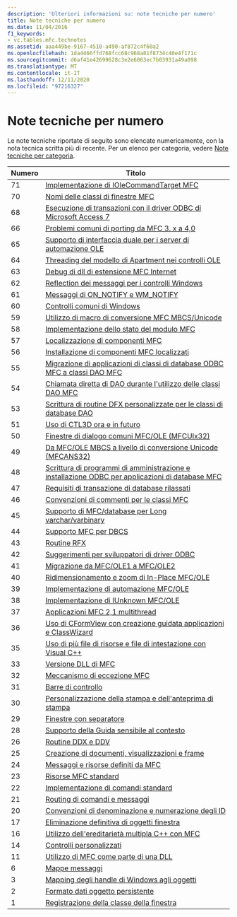 ```yaml
---
description: 'Ulteriori informazioni su: note tecniche per numero'
title: Note tecniche per numero
ms.date: 11/04/2016
f1_keywords:
- vc.tables.mfc.technotes
ms.assetid: aaa449be-9167-4510-a490-af872c4f60a2
ms.openlocfilehash: 1da4466ffd768fcc68c968a81f8734c40e4f171c
ms.sourcegitcommit: d6af41e42699628c3e2e6063ec7b03931a49a098
ms.translationtype: MT
ms.contentlocale: it-IT
ms.lasthandoff: 12/11/2020
ms.locfileid: "97216327"
---
```

# <a name="technical-notes-by-number"></a>Note tecniche per numero

Le note tecniche riportate di seguito sono elencate numericamente, con la nota tecnica scritta più di recente. Per un elenco per categoria, vedere [Note tecniche per categoria](../mfc/technical-notes-by-category.md).

|Numero|Titolo|
|------------|-----------|
|71|[Implementazione di IOleCommandTarget MFC](../mfc/tn071-mfc-iolecommandtarget-implementation.md)|
|70|[Nomi delle classi di finestre MFC](../mfc/tn070-mfc-window-class-names.md)|
|68|[Esecuzione di transazioni con il driver ODBC di Microsoft Access 7](../mfc/tn068-performing-transactions-with-the-microsoft-access-7-odbc-driver.md)|
|66|[Problemi comuni di porting da MFC 3. x a 4,0](../mfc/tn066-common-mfc-3-x-to-4-0-porting-issues.md)|
|65|[Supporto di interfaccia duale per i server di automazione OLE](../mfc/tn065-dual-interface-support-for-ole-automation-servers.md)|
|64|[Threading del modello di Apartment nei controlli OLE](../mfc/tn064-apartment-model-threading-in-activex-controls.md)|
|63|[Debug di dll di estensione MFC Internet](../mfc/tn063-debugging-internet-extension-dlls.md)|
|62|[Reflection dei messaggi per i controlli Windows](../mfc/tn062-message-reflection-for-windows-controls.md)|
|61|[Messaggi di ON_NOTIFY e WM_NOTIFY](../mfc/tn061-on-notify-and-wm-notify-messages.md)|
|60|[Controlli comuni di Windows](../mfc/tn060-the-new-windows-common-controls.md)|
|59|[Utilizzo di macro di conversione MFC MBCS/Unicode](../mfc/tn059-using-mfc-mbcs-unicode-conversion-macros.md)|
|58|[Implementazione dello stato del modulo MFC](../mfc/tn058-mfc-module-state-implementation.md)|
|57|[Localizzazione di componenti MFC](../mfc/tn057-localization-of-mfc-components.md)|
|56|[Installazione di componenti MFC localizzati](../mfc/tn056-installation-of-localized-mfc-components.md)|
|55|[Migrazione di applicazioni di classi di database ODBC MFC a classi DAO MFC](../mfc/tn055-migrating-mfc-odbc-database-class-applications-to-mfc-dao-classes.md)|
|54|[Chiamata diretta di DAO durante l'utilizzo delle classi DAO MFC](../mfc/tn054-calling-dao-directly-while-using-mfc-dao-classes.md)|
|53|[Scrittura di routine DFX personalizzate per le classi di database DAO](../mfc/tn053-custom-dfx-routines-for-dao-database-classes.md)|
|51|[Uso di CTL3D ora e in futuro](../mfc/tn051-using-ctl3d-now-and-in-the-future.md)|
|50|[Finestre di dialogo comuni MFC/OLE (MFCUIx32)](../mfc/tn050-mfc-ole-common-dialogs-mfcuix32.md)|
|49|[Da MFC/OLE MBCS a livello di conversione Unicode (MFCANS32)](../mfc/tn049-mfc-ole-mbcs-to-unicode-translation-layer-mfcans32.md)|
|48|[Scrittura di programmi di amministrazione e installazione ODBC per applicazioni di database MFC](../mfc/tn048-writing-odbc-setup-and-administration-programs.md)|
|47|[Requisiti di transazione di database rilassati](../mfc/tn047-relaxing-database-transaction-requirements.md)|
|46|[Convenzioni di commenti per le classi MFC](../mfc/tn046-commenting-conventions-for-the-mfc-classes.md)|
|45|[Supporto di MFC/database per Long varchar/varbinary](../mfc/tn045-mfc-database-support-for-long-varchar-varbinary.md)|
|44|[Supporto MFC per DBCS](../mfc/tn044-mfc-support-for-dbcs.md)|
|43|[Routine RFX](../mfc/tn043-rfx-routines.md)|
|42|[Suggerimenti per sviluppatori di driver ODBC](../mfc/tn042-odbc-driver-developer-recommendations.md)|
|41|[Migrazione da MFC/OLE1 a MFC/OLE2](../mfc/tn041-mfc-ole1-migration-to-mfc-ole-2.md)|
|40|[Ridimensionamento e zoom di In-Place MFC/OLE](../mfc/tn040-mfc-ole-in-place-resizing-and-zooming.md)|
|39|[Implementazione di automazione MFC/OLE](../mfc/tn039-mfc-ole-automation-implementation.md)|
|38|[Implementazione di IUnknown MFC/OLE](../mfc/tn038-mfc-ole-iunknown-implementation.md)|
|37|[Applicazioni MFC 2,1 multithread](../mfc/tn037-multithreaded-mfc-2-1-applications.md)|
|36|[Uso di CFormView con creazione guidata applicazioni e ClassWizard](../mfc/tn036-using-cformview-with-appwizard-and-classwizard.md)|
|35|[Uso di più file di risorse e file di intestazione con Visual C++](../mfc/tn035-using-multiple-resource-files-and-header-files-with-visual-cpp.md)|
|33|[Versione DLL di MFC](../mfc/tn033-dll-version-of-mfc.md)|
|32|[Meccanismo di eccezione MFC](../mfc/tn032-mfc-exception-mechanism.md)|
|31|[Barre di controllo](../mfc/tn031-control-bars.md)|
|30|[Personalizzazione della stampa e dell'anteprima di stampa](../mfc/tn030-customizing-printing-and-print-preview.md)|
|29|[Finestre con separatore](../mfc/tn029-splitter-windows.md)|
|28|[Supporto della Guida sensibile al contesto](../mfc/tn028-context-sensitive-help-support.md)|
|26|[Routine DDX e DDV](../mfc/tn026-ddx-and-ddv-routines.md)|
|25|[Creazione di documenti, visualizzazioni e frame](../mfc/tn025-document-view-and-frame-creation.md)|
|24|[Messaggi e risorse definiti da MFC](../mfc/tn024-mfc-defined-messages-and-resources.md)|
|23|[Risorse MFC standard](../mfc/tn023-standard-mfc-resources.md)|
|22|[Implementazione di comandi standard](../mfc/tn022-standard-commands-implementation.md)|
|21|[Routing di comandi e messaggi](../mfc/tn021-command-and-message-routing.md)|
|20|[Convenzioni di denominazione e numerazione degli ID](../mfc/tn020-id-naming-and-numbering-conventions.md)|
|17|[Eliminazione definitiva di oggetti finestra](../mfc/tn017-destroying-window-objects.md)|
|16|[Utilizzo dell'ereditarietà multipla C++ con MFC](../mfc/tn016-using-cpp-multiple-inheritance-with-mfc.md)|
|14|[Controlli personalizzati](../mfc/tn014-custom-controls.md)|
|11|[Utilizzo di MFC come parte di una DLL](../mfc/tn011-using-mfc-as-part-of-a-dll.md)|
|6|[Mappe messaggi](../mfc/tn006-message-maps.md)|
|3|[Mapping degli handle di Windows agli oggetti](../mfc/tn003-mapping-of-windows-handles-to-objects.md)|
|2|[Formato dati oggetto persistente](../mfc/tn002-persistent-object-data-format.md)|
|1|[Registrazione della classe della finestra](../mfc/tn001-window-class-registration.md)
